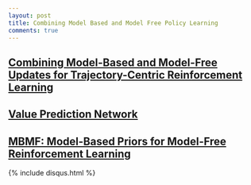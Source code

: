 ```yaml
---
layout: post
title: Combining Model Based and Model Free Policy Learning
comments: true
---
```


## [Combining Model-Based and Model-Free Updates for Trajectory-Centric Reinforcement Learning](https://arxiv.org/abs/1703.03078f)

## [Value Prediction Network](https://arxiv.org/abs/1707.03497)

## [MBMF: Model-Based Priors for Model-Free Reinforcement Learning](https://arxiv.org/pdf/1709.03153.pdf)



{% include disqus.html %}
